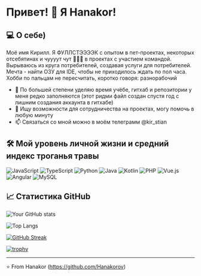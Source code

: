 # Привет! 👋 Я Hanakor!

## 💻 О себе)
Моё имя Кирилл. Я ФУЛЛСТЭЭЭЭК с опытом в пет-проектах, некоторых отсебятинах и чуууут чут 🤏🤏🤏 в проектах с участием командой. Вырываюсь из круга потребителей, создавая услуги для потребителей. Мечта - найти ОЗУ для IDE, чтобы не приходилось ждать по пол часа. Хобби по пальцам не пересчитать, коротко говоря: разнорабочий


- 🌱 По большей степени уделяю время учёбе, гитхаб и репозитории у меня редко заполняются (этот ридми файл создан спустя год с лишним создания аккаунта в гитхабе)
- 👯 Ищу возможности для сотрудничества на проектах, могу помочь в любую минуту
- 📫 Связаться со мной можно в моём телеграмм @kir_stian


## 🛠️ Мой уровень личной жизни и средний индекс троганья травы
![JavaScript](https://img.shields.io/badge/JavaScript-323330?style=for-the-badge&logo=javascript&logoColor=F7DF1E) ![TypeScript](https://img.shields.io/badge/TypeScript-007ACC?style=for-the-badge&logo=typescript&logoColor=white) ![Python](https://img.shields.io/badge/Python-14354C?style=for-the-badge&logo=python&logoColor=white) ![Java](https://img.shields.io/badge/Java-007396?style=for-the-badge&logo=java&logoColor=white) ![Kotlin](https://img.shields.io/badge/Kotlin-0095D5?style=for-the-badge&logo=kotlin&logoColor=white) ![PHP](https://img.shields.io/badge/PHP-777BB4?style=for-the-badge&logo=php&logoColor=white) ![Vue.js](https://img.shields.io/badge/Vue.js-35495E?style=for-the-badge&logo=vue.js&logoColor=4FC08D) ![Angular](https://img.shields.io/badge/Angular-DD0031?style=for-the-badge&logo=angular&logoColor=white) ![MySQL](https://img.shields.io/badge/MySQL-005C84?style=for-the-badge&logo=mysql&logoColor=white)



## 📈 Статистика GitHub
![Your GitHub stats](https://github-readme-stats.vercel.app/api?username=Hanakor&show_icons=true&theme=radical)

![Top Langs](https://github-readme-stats.vercel.app/api/top-langs/?username=Hanakor&layout=compact&theme=radical)

[![GitHub Streak](https://github-readme-streak-stats.herokuapp.com/?user=Hanakor&theme=radical)](https://git.io/streak-stats)

[![trophy](https://github-profile-trophy.vercel.app/?username=Hanakor&theme=onedark)](https://github.com/ryo-ma/github-profile-trophy)



---

⭐️ From Hanakor (https://github.com/Hanakorov)
